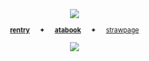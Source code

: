 
<p align="center">
  
<img src="https://files.catbox.moe/070xbg.webp">


<div align="center"> 

<div align="center"> 
 
<sup>[**rentry**](https://rentry.co/starpkm)⠀⠀✦⠀⠀[**atabook**](https://starpkmn.atabook.org)⠀⠀✦⠀⠀[strawpage](https://starpkmn.straw.page)</sub></sup>

<div align="center"> 
  
![](https://komarev.com/ghpvc/?username=cursed-speech&color=00709c&label=★)
